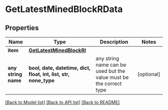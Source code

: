 # GetLatestMinedBlockRData


## Properties
Name | Type | Description | Notes
------------ | ------------- | ------------- | -------------
**item** | [**GetLatestMinedBlockRI**](GetLatestMinedBlockRI.md) |  | 
**any string name** | **bool, date, datetime, dict, float, int, list, str, none_type** | any string name can be used but the value must be the correct type | [optional]

[[Back to Model list]](../README.md#documentation-for-models) [[Back to API list]](../README.md#documentation-for-api-endpoints) [[Back to README]](../README.md)


